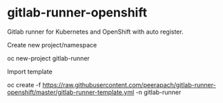 # gitlab-runner-openshift
Gitlab runner for Kubernetes and OpenShift with auto register.


Create new project/namespace

oc new-project gitlab-runner

Import template

oc create -f https://raw.githubusercontent.com/peerapach/gitlab-runner-openshift/master/gitlab-runner-template.yml -n gitlab-runner
